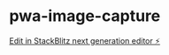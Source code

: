 # pwa-image-capture

[Edit in StackBlitz next generation editor ⚡️](https://stackblitz.com/~/github.com/vedovelli/pwa-image-capture)